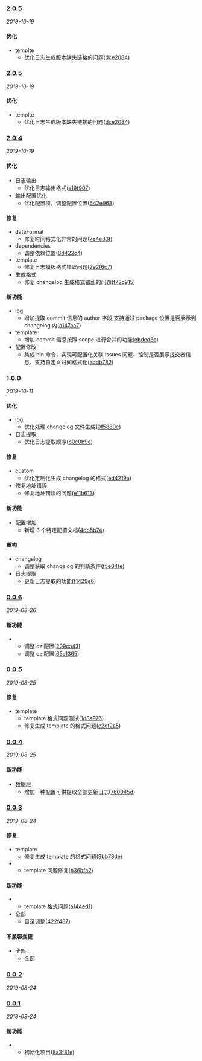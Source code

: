 ### [2.0.5](https://github.com/WenHaoHuang/changelog-sn/compare/v2.0.4...v2.0.5)

_2019-10-19_

#### 优化

- templte
  - 优化日志生成版本缺失链接的问题([dce2084](https://github.com/WenHaoHuang/changelog-sn/commit/dce2084))

### [2.0.5](https://github.com/WenHaoHuang/changelog-sn/compare/v2.0.4...v2.0.5)

_2019-10-19_

#### 优化

- templte
  - 优化日志生成版本缺失链接的问题([dce2084](https://github.com/WenHaoHuang/changelog-sn/commit/dce2084))

### [2.0.4](https://github.com/WenHaoHuang/changelog-sn/compare/v1.0.0...v2.0.4)

_2019-10-19_

#### 优化

- 日志输出
  - 优化日志输出格式([e19f907](https://github.com/WenHaoHuang/changelog-sn/commit/e19f907))
- 输出配置优化
  - 优化配置项，调整配置位置([642e968](https://github.com/WenHaoHuang/changelog-sn/commit/642e968))

#### 修复

- dateFormat
  - 修复时间格式化异常的问题([7e4e83f](https://github.com/WenHaoHuang/changelog-sn/commit/7e4e83f))
- dependencies
  - 调整依赖位置([8d422c4](https://github.com/WenHaoHuang/changelog-sn/commit/8d422c4))
- template
  - 修复日志模板格式错误问题([2e2f6c7](https://github.com/WenHaoHuang/changelog-sn/commit/2e2f6c7))
- 生成格式
  - 修复 changelog 生成格式错乱的问题([f72c915](https://github.com/WenHaoHuang/changelog-sn/commit/f72c915))

#### 新功能

- log
  - 增加提取 commit 信息的 author 字段,支持通过 package 设置是否展示到 changelog 内([a147aa7](https://github.com/WenHaoHuang/changelog-sn/commit/a147aa7))
- template
  - 增加 commit 信息按照 scope 进行合并的功能([ebded6c](https://github.com/WenHaoHuang/changelog-sn/commit/ebded6c))
- 配置修改
  - 集成 bin 命令，实现可配置化关联 issues 问题、控制是否展示提交者信息、支持自定义时间格式化([abdb782](https://github.com/WenHaoHuang/changelog-sn/commit/abdb782))

### [1.0.0](https://github.com/WenHaoHuang/changelog-sn/compare/v0.0.6...v1.0.0)

_2019-10-11_

#### 优化

- log
  - 优化处理 changelog 文件生成([0f5880e](https://github.com/WenHaoHuang/changelog-sn/commit/0f5880e))
- 日志提取
  - 优化日志提取顺序([b0c0b9c](https://github.com/WenHaoHuang/changelog-sn/commit/b0c0b9c))

#### 修复

- custom
  - 优化定制化生成 changelog 的格式([ed4219a](https://github.com/WenHaoHuang/changelog-sn/commit/ed4219a))
- 修复地址错误
  - 修复地址错误的问题([e11b613](https://github.com/WenHaoHuang/changelog-sn/commit/e11b613))

#### 新功能

- 配置增加
  - 新增 3 个特定配置文档([4db5b74](https://github.com/WenHaoHuang/changelog-sn/commit/4db5b74))

#### 重构

- changelog
  - 调整获取 changelog 的判断条件([f5e04fe](https://github.com/WenHaoHuang/changelog-sn/commit/f5e04fe))
- 日志提取
  - 更新日志提取的功能([f1429e6](https://github.com/WenHaoHuang/changelog-sn/commit/f1429e6))

### [0.0.6](https://github.com/WenHaoHuang/changelog-sn/compare/v0.0.5...v0.0.6)

_2019-08-26_

#### 新功能

- - 调整 cz 配置([209ca43](https://github.com/WenHaoHuang/changelog-sn/commit/209ca43))
  - 调整 cz 配置([65c1365](https://github.com/WenHaoHuang/changelog-sn/commit/65c1365))

### [0.0.5](https://github.com/WenHaoHuang/changelog-sn/compare/v0.0.4...v0.0.5)

_2019-08-25_

#### 修复

- template
  - template 格式问题测试([1d8a976](https://github.com/WenHaoHuang/changelog-sn/commit/1d8a976))
  - 修复生成 template 的格式问题([c2cf2a5](https://github.com/WenHaoHuang/changelog-sn/commit/c2cf2a5))

### [0.0.4](https://github.com/WenHaoHuang/changelog-sn/compare/v0.0.3...v0.0.4)

_2019-08-25_

#### 新功能

- 数据层
  - 增加一种配置可供提取全部更新日志([760045d](https://github.com/WenHaoHuang/changelog-sn/commit/760045d))

### [0.0.3](https://github.com/WenHaoHuang/changelog-sn/compare/v0.0.2...v0.0.3)

_2019-08-24_

#### 修复

- template
  - 修复生成 template 的格式问题([9bb73de](https://github.com/WenHaoHuang/changelog-sn/commit/9bb73de))
- - template 问题修复([b36bfa2](https://github.com/WenHaoHuang/changelog-sn/commit/b36bfa2))

#### 新功能

- - template 格式问题([a144ed1](https://github.com/WenHaoHuang/changelog-sn/commit/a144ed1))
- 全部
  - 目录调整([422f487](https://github.com/WenHaoHuang/changelog-sn/commit/422f487))

#### 不兼容变更

- 全部
  - 全部

### [0.0.2](https://github.com/WenHaoHuang/changelog-sn/compare/v0.0.1...v0.0.2)

_2019-08-24_

### [0.0.1](https://github.com/WenHaoHuang/changelog-sn/compare/8a3f81e...v0.0.1)

_2019-08-24_

#### 新功能

- - 初始化项目([8a3f81e](https://github.com/WenHaoHuang/changelog-sn/commit/8a3f81e))
